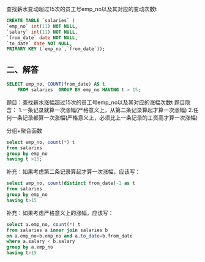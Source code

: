 查找薪水变动超过15次的员工号emp_no以及其对应的变动次数t

```sql
CREATE TABLE `salaries` (
`emp_no` int(11) NOT NULL,
`salary` int(11) NOT NULL,
`from_date` date NOT NULL,
`to_date` date NOT NULL,
PRIMARY KEY (`emp_no`,`from_date`));
```



## 二、解答

```sql
SELECT emp_no, COUNT(from_date) AS t
    FROM salaries  GROUP BY emp_no HAVING t > 15;
```

题目：查找薪水涨幅超过15次的员工号emp_no以及其对应的涨幅次数t
题目隐含：
1.一条记录就算一次涨幅(严格意义上，从第二条记录算起才算一次涨幅)
2.任何一条记录都算一次涨幅(严格意义上，必须比上一条记录的工资高才算一次涨幅)

分组+聚合函数

```sql
select emp_no, count(*) t
from salaries
group by emp_no
having t >15;
```


补充：如果考虑第二条记录算起才算一次涨幅，应该写：

```sql
select amp_no, count(distinct from_date)-1 as t
from salaries
group by emp_no
having t>15
```


补充：如果考虑严格意义上的涨幅，应该写：

```sql
select a.emp_no, count(*) t
from salaries a inner join salaries b
on a.emp_no=b.emp_no and a.to_date=b.from_date
where a.salary < b.salary
group by a.emp_no
having t>15
```

